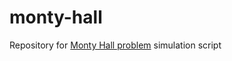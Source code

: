 # monty-hall
Repository for [Monty Hall problem](https://en.wikipedia.org/wiki/Monty_Hall_problem) simulation script
